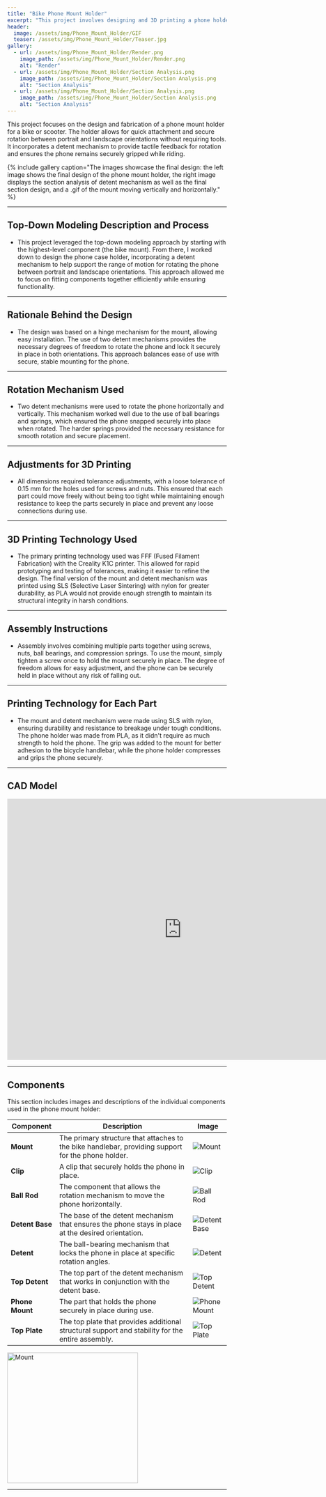 ```yaml
---
title: "Bike Phone Mount Holder"
excerpt: "This project involves designing and 3D printing a phone holder for a bike or scooter, allowing for easy attachment and secure rotation between portrait and landscape orientations."
header:
  image: /assets/img/Phone_Mount_Holder/GIF
  teaser: /assets/img/Phone_Mount_Holder/Teaser.jpg
gallery:
  - url: /assets/img/Phone_Mount_Holder/Render.png
    image_path: /assets/img/Phone_Mount_Holder/Render.png
    alt: "Render"
  - url: /assets/img/Phone_Mount_Holder/Section Analysis.png
    image_path: /assets/img/Phone_Mount_Holder/Section Analysis.png
    alt: "Section Analysis"
  - url: /assets/img/Phone_Mount_Holder/Section Analysis.png
    image_path: /assets/img/Phone_Mount_Holder/Section Analysis.png
    alt: "Section Analysis"
---
```


This project focuses on the design and fabrication of a phone mount holder for a bike or scooter. The holder allows for quick attachment and secure rotation between portrait and landscape orientations without requiring tools. It incorporates a detent mechanism to provide tactile feedback for rotation and ensures the phone remains securely gripped while riding.

{% include gallery caption="The images showcase the final design: the left image shows the final design of the phone mount holder, the right image displays the section analysis of detent mechanism as well as the final section design, and a .gif of the mount moving  vertically and horizontally." %}

---

## Top-Down Modeling Description and Process
- This project leveraged the top-down modeling approach by starting with the highest-level component (the bike mount). From there, I worked down to design the phone case holder, incorporating a detent mechanism to help support the range of motion for rotating the phone between portrait and landscape orientations. This approach allowed me to focus on fitting components together efficiently while ensuring functionality.

---

## Rationale Behind the Design
- The design was based on a hinge mechanism for the mount, allowing easy installation. The use of two detent mechanisms provides the necessary degrees of freedom to rotate the phone and lock it securely in place in both orientations. This approach balances ease of use with secure, stable mounting for the phone.

---

## Rotation Mechanism Used
- Two detent mechanisms were used to rotate the phone horizontally and vertically. This mechanism worked well due to the use of ball bearings and springs, which ensured the phone snapped securely into place when rotated. The harder springs provided the necessary resistance for smooth rotation and secure placement.

---

## Adjustments for 3D Printing
- All dimensions required tolerance adjustments, with a loose tolerance of 0.15 mm for the holes used for screws and nuts. This ensured that each part could move freely without being too tight while maintaining enough resistance to keep the parts securely in place and prevent any loose connections during use.

---

## 3D Printing Technology Used
- The primary printing technology used was FFF (Fused Filament Fabrication) with the Creality K1C printer. This allowed for rapid prototyping and testing of tolerances, making it easier to refine the design. The final version of the mount and detent mechanism was printed using SLS (Selective Laser Sintering) with nylon for greater durability, as PLA would not provide enough strength to maintain its structural integrity in harsh conditions.

---

## Assembly Instructions
- Assembly involves combining multiple parts together using screws, nuts, ball bearings, and compression springs. To use the mount, simply tighten a screw once to hold the mount securely in place. The degree of freedom allows for easy adjustment, and the phone can be securely held in place without any risk of falling out.

---

## Printing Technology for Each Part
- The mount and detent mechanism were made using SLS with nylon, ensuring durability and resistance to breakage under tough conditions. The phone holder was made from PLA, as it didn't require as much strength to hold the phone. The grip was added to the mount for better adhesion to the bicycle handlebar, while the phone holder compresses and grips the phone securely.

---

## CAD Model
<iframe src="https://a360.co/3XX2wuJ" width="800" height="600" allowfullscreen="true" webkitallowfullscreen="true" mozallowfullscreen="true" frameborder="0"></iframe>

---

## Components

This section includes images and descriptions of the individual components used in the phone mount holder:

| **Component**       | **Description**                                        | **Image**                                      |
|---------------------|--------------------------------------------------------|------------------------------------------------|
| **Mount**           | The primary structure that attaches to the bike handlebar, providing support for the phone holder. | ![Mount](assets/img/Phone_Mount_Holder/Mount.png) |
| **Clip**            | A clip that securely holds the phone in place.         | ![Clip](assets/img/Phone_Mount_Holder/Clip.png) |
| **Ball Rod**        | The component that allows the rotation mechanism to move the phone horizontally. | ![Ball Rod](assets/img/Phone_Mount_Holder/Ball_Rod.png) |
| **Detent Base**     | The base of the detent mechanism that ensures the phone stays in place at the desired orientation. | ![Detent Base](assets/img/Phone_Mount_Holder/Detent_Base.png) |
| **Detent**          | The ball-bearing mechanism that locks the phone in place at specific rotation angles. | ![Detent](assets/img/Phone_Mount_Holder/Detent.png) |
| **Top Detent**      | The top part of the detent mechanism that works in conjunction with the detent base. | ![Top Detent](assets/img/Phone_Mount_Holder/Top_Detent.png) |
| **Phone Mount**     | The part that holds the phone securely in place during use. | ![Phone Mount](assets/img/Phone_Mount_Holder/Phone_Mount.png) |
| **Top Plate**       | The top plate that provides additional structural support and stability for the entire assembly. | ![Top Plate](assets/img/Phone_Mount_Holder/Top_Plate.png) |

<img src="assets/img/Phone_Mount_Holder/Mount.png" alt="Mount" width="300"/>


---
